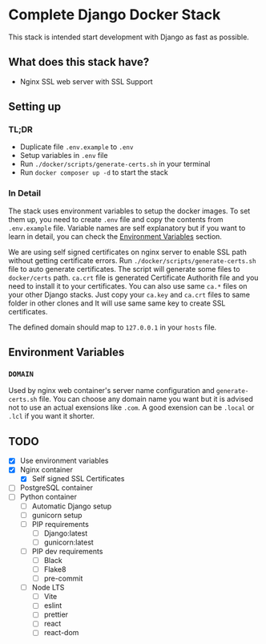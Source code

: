 # Complete Django Docker Stack
This stack is intended start development with Django as fast as possible.

## What does this stack have?
- Nginx SSL web server with SSL Support

## Setting up
### TL;DR
- Duplicate file `.env.example` to `.env`
- Setup variables in `.env` file
- Run `./docker/scripts/generate-certs.sh` in your terminal
- Run `docker composer up -d` to start the stack

### In Detail
The stack uses environment variables to setup the docker images. To set them up,
you need to create `.env` file and copy the contents from `.env.example` file.
Variable names are self explanatory but if you want to learn in detail, you can
check the [Environment Variables](#environment-varialbes) section.

We are using self signed certificates on nginx server to enable SSL path without
getting certificate errors. Run `./docker/scripts/generate-certs.sh` file to auto
generate certificates. The script will generate some files to `docker/certs` path.
`ca.crt` file is generated Certificate Authorith file and you need to install it
to your certificates. You can also use same `ca.*` files on your other Django
stacks. Just copy your `ca.key` and `ca.crt` files to same folder in other clones
and It will use same same key to create SSL certificates.

The defined domain should map to `127.0.0.1` in your `hosts` file.

## Environment Variables
### `DOMAIN`
Used by nginx web container's server name configuration and `generate-certs.sh` file.
You can choose any domain name you want but it is advised not to use an actual
exensions like `.com`. A good exension can be `.local` or `.lcl` if you want it
shorter.

## TODO
- [x] Use environment variables
- [x] Nginx container
  - [x] Self signed SSL Certificates
- [ ] PostgreSQL container
- [ ] Python container
  - [ ] Automatic Django setup
  - [ ] gunicorn setup
  - [ ] PIP requirements
    - [ ] Django:latest
    - [ ] gunicorn:latest
  - [ ] PIP dev requirements
    - [ ] Black
    - [ ] Flake8
    - [ ] pre-commit
  - [ ] Node LTS
    - [ ] Vite
    - [ ] eslint
    - [ ] prettier
    - [ ] react
    - [ ] react-dom
